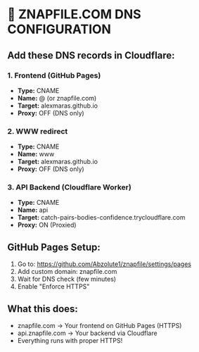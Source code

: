 # 🚀 ZNAPFILE.COM DNS CONFIGURATION

## Add these DNS records in Cloudflare:

### 1. Frontend (GitHub Pages)
- **Type:** CNAME
- **Name:** @ (or znapfile.com)
- **Target:** alexmaras.github.io
- **Proxy:** OFF (DNS only)

### 2. WWW redirect
- **Type:** CNAME
- **Name:** www
- **Target:** alexmaras.github.io
- **Proxy:** OFF (DNS only)

### 3. API Backend (Cloudflare Worker)
- **Type:** CNAME
- **Name:** api
- **Target:** catch-pairs-bodies-confidence.trycloudflare.com
- **Proxy:** ON (Proxied)

## GitHub Pages Setup:

1. Go to: https://github.com/Abzolute1/znapfile/settings/pages
2. Add custom domain: znapfile.com
3. Wait for DNS check (few minutes)
4. Enable "Enforce HTTPS"

## What this does:
- znapfile.com → Your frontend on GitHub Pages (HTTPS)
- api.znapfile.com → Your backend via Cloudflare
- Everything runs with proper HTTPS!